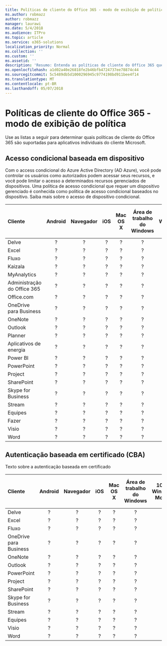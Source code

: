 ```yaml
---
title: Políticas de cliente do Office 365 - modo de exibição de política
ms.author: robmazz
author: robmazz
manager: laurawi
ms.date: 5/4/2018
ms.audience: ITPro
ms.topic: article
ms.service: o365-solutions
localization_priority: Normal
ms.collection: ''
ms.custom: ''
ms.assetid: ''
description: 'Resumo: Entenda as políticas de cliente do Office 365 que são suportadas pelo Android, navegadores, iOS, Mac OS X, Windows e Windows Mobile.'
ms.openlocfilehash: a1d02a40e26818fe2b46bfb4724737ee78874c44
ms.sourcegitcommit: 5c5489db5d1000296945c9774198bd911bee4f14
ms.translationtype: MT
ms.contentlocale: pt-BR
ms.lasthandoff: 05/07/2018
---
```

# <a name="office-365-client-policies---policy-view"></a>Políticas de cliente do Office 365 - modo de exibição de política
Use as listas a seguir para determinar quais políticas de cliente do Office 365 são suportadas para aplicativos individuais do cliente Microsoft.

## <a name="device-based-conditional-access"></a>Acesso condicional baseada em dispositivo
Com o access condicional do Azure Active Directory (AD Azure), você pode controlar os usuários como autorizados podem acessar seus recursos, e você pode limitar o acesso a determinados recursos gerenciados de dispositivos. Uma política de acesso condicional que requer um dispositivo gerenciado é conhecida como política de acesso condicional baseados no dispositivo. Saiba mais sobre o acesso de dispositivo condicional.

|**Cliente**|**Android**|**Navegador**|**iOS**|**Mac OS X**|**Área de trabalho do Windows**|**10 do Windows Mobile**|**Aplicativos moderno do Windows 10**|
|:-----|:-----:|:------:|:------:|:-----:|:-----:|:-----:|:-----:|
| Delve | ? | ? | ? | ? | ? | ? | ? |
| Excel | ? | ? | ? | ? | ? | ? | ? |
| Fluxo | ? | ? | ? | ? | ? | ? | ? |
| Kaizala | ? | ? | ? | ? | ? | ? | ? |
| MyAnalytics | ? | ? | ? | ? | ? | ? | ? |
| Administração do Office 365 | ? | ? | ? | ? | ? | ? | ? |
| Office.com | ? | ? | ? | ? | ? | ? | ? |
| OneDrive para Business | ? | ? | ? | ? | ? | ? | ? |
|  OneNote  | ? | ? | ? | ? | ? | ? | ? |
| Outlook | ? | ? | ? | ? | ? | ? | ? |
| Planner | ? | ? | ? | ? | ? | ? | ? |
| Aplicativos de energia | ? | ? | ? | ? | ? | ? | ? |
| Power BI | ? | ? | ? | ? | ? | ? | ? |
|  PowerPoint  | ? | ? | ? | ? | ? | ? | ? |
| Project | ? | ? | ? | ? | ? | ? | ? |
| SharePoint | ? | ? | ? | ? | ? | ? | ? |
| Skype for Business | ? | ? | ? | ? | ? | ? | ? |
| Stream | ? | ? | ? | ? | ? | ? | ? |
| Equipes | ? | ? | ? | ? | ? | ? | ? |
| Fazer | ? | ? | ? | ? | ? | ? | ? |
| Visio | ? | ? | ? | ? | ? | ? | ? |
| Word | ? | ? | ? | ? | ? | ? | ? |

## <a name="certificate-based-authentication-cba"></a>Autenticação baseada em certificado (CBA)
Texto sobre a autenticação baseada em certificado

|**Cliente**|**Android**|**Navegador**|**iOS**|**Mac OS X**|**Área de trabalho do Windows**|**10 do Windows Mobile**|**Aplicativos moderno do Windows 10**|
|:-----|:-----:|:------:|:------:|:-----:|:-----:|:-----:|:-----:|
| Delve | ? | ? | ? | ? | ? | ? | ? |
| Excel | ? | ? | ? | ? | ? | ? | ? |
| Fluxo | ? | ? | ? | ? | ? | ? | ? |
| OneDrive para Business | ? | ? | ? | ? | ? | ? | ? |
|  OneNote  | ? | ? | ? | ? | ? | ? | ? |
| Outlook | ? | ? | ? | ? | ? | ? | ? |
|  PowerPoint  | ? | ? | ? | ? | ? | ? | ? |
| Project | ? | ? | ? | ? | ? | ? | ? |
| SharePoint | ? | ? | ? | ? | ? | ? | ? |
| Skype for Business | ? | ? | ? | ? | ? | ? | ? |
| Stream | ? | ? | ? | ? | ? | ? | ? |
| Equipes | ? | ? | ? | ? | ? | ? | ? |
| Visio | ? | ? | ? | ? | ? | ? | ? |
| Word | ? | ? | ? | ? | ? | ? | ? |